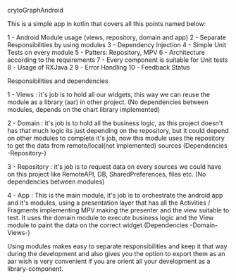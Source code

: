 crytoGraphAndroid

This is a simple app in kotlin that covers all this points named below:

 1 - Android Module usage (views, repository, domain and app)
 2 - Separate Responsibilities by using modules
 3 - Dependency Injection
 4 - Simple Unit Tests on every module
 5 - Patters: Repository, MPV
 6 - Architecture according to the requirements
 7 - Every component is suitable for Unit tests
 8 - Usage of RXJava 2
 9 - Error Handling
 10 - Feedback Status



 Responsibilities and dependencies

 1 - Views : it's job is to hold all our widgets, this way we can reuse the
    module as a library (aar) in other project.
    (No dependencies between modules, depends on the chart library implemented)

 2 - Domain : it's job is to hold all the business logic, as this project doesn't has that much logic
    its just depending on the repository, but it could depend on other modules to complete it's job,
    now this module uses the repository to get the data from remote/local(not implemented) sources
    (Dependencies -Repository-)

 3 - Repository : it's job is to request data on every sources we could have on this project like
    RemoteAPI, DB, SharedPreferences, files etc.
    (No dependencies between modules)

 4 - App : This is the main module, it's job is to orchestrate the android app and it's modules,
    using a presentation layer that has all the Activities / Fragments implementing MPV making the
    presenter and the view suitable to test. It uses the domain module to execute business logic and
    the View module to paint the data on the correct widget
    (Dependencies -Domain-Views-)


  Using modules makes easy to separate responsibilities and keep it that way during the development
  and also gives you the option to export them as an aar wish is very convenient if you are orient
  all your development as a library-component.









